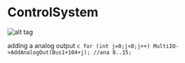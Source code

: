 ControlSystem
=============
![alt tag](https://cloud.githubusercontent.com/assets/4612912/5442403/40bcf874-8499-11e4-805a-2139ef6d2299.png)

adding a analog output 
        ```c
        for (int j=0;j<8;j++) MultiIO->AddAnalogOut(Bus1+104+j); //ana 8..15;
        ```
